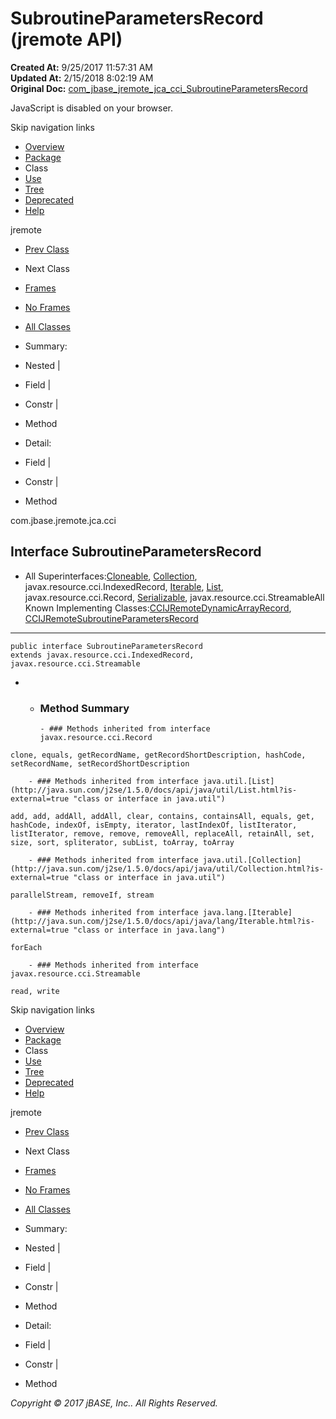 # SubroutineParametersRecord (jremote   API)

**Created At:** 9/25/2017 11:57:31 AM  
**Updated At:** 2/15/2018 8:02:19 AM  
**Original Doc:** [com_jbase_jremote_jca_cci_SubroutineParametersRecord](https://docs.jbase.com/39259-cci/com_jbase_jremote_jca_cci_SubroutineParametersRecord)  

<!--<br>    try {<br>        if (location.href.indexOf('is-external=true') == -1) {<br>            parent.document.title="SubroutineParametersRecord (jremote   API)";<br>        }<br>    }<br>    catch(err) {<br>    }<br>//-->
JavaScript is disabled on your browser.

Skip navigation links

- [Overview](../../../../../overview-summary.html)
- [Package](/39259-cci/com_jbase_jremote_jca_cci_package-summary)
- Class
- [Use](/39260-class-use/com_jbase_jremote_jca_cci_class-use_SubroutineParametersRecord)
- [Tree](/39259-cci/com_jbase_jremote_jca_cci_package-tree)
- [Deprecated](../../../../../deprecated-list.html)
- [Help](../../../../../help-doc.html)


jremote <br>

- [Prev Class](/39259-cci/com_jbase_jremote_jca_cci_SubroutineInteractionSpec "class in com.jbase.jremote.jca.cci")
- Next Class


- [Frames](../../../../../index.html?com/jbase/jremote/jca/cci//39259-cci/com_jbase_jremote_jca_cci_SubroutineParametersRecord)
- [No Frames](/39259-cci/com_jbase_jremote_jca_cci_SubroutineParametersRecord)


- [All Classes](../../../../../allclasses-noframe.html)


<!--<br>  allClassesLink = document.getElementById("allclasses\_navbar\_top");<br>  if(window==top) {<br>    allClassesLink.style.display = "block";<br>  }<br>  else {<br>    allClassesLink.style.display = "none";<br>  }<br>  //-->

- Summary:
- Nested |
- Field |
- Constr |
- Method


- Detail:
- Field |
- Constr |
- Method

com.jbase.jremote.jca.cci

## Interface SubroutineParametersRecord

- All Superinterfaces:[Cloneable](http://java.sun.com/j2se/1.5.0/docs/api/java/lang/Cloneable.html?is-external=true "class or interface in java.lang"), [Collection](http://java.sun.com/j2se/1.5.0/docs/api/java/util/Collection.html?is-external=true "class or interface in java.util"), javax.resource.cci.IndexedRecord, [Iterable](http://java.sun.com/j2se/1.5.0/docs/api/java/lang/Iterable.html?is-external=true "class or interface in java.lang"), [List](http://java.sun.com/j2se/1.5.0/docs/api/java/util/List.html?is-external=true "class or interface in java.util"), javax.resource.cci.Record, [Serializable](http://java.sun.com/j2se/1.5.0/docs/api/java/io/Serializable.html?is-external=true "class or interface in java.io"), javax.resource.cci.StreamableAll Known Implementing Classes:[CCIJRemoteDynamicArrayRecord](/39259-cci/com_jbase_jremote_jca_cci_CCIJRemoteDynamicArrayRecord "class in com.jbase.jremote.jca.cci"), [CCIJRemoteSubroutineParametersRecord](../../../../../com/jbase/jremote/jca/cci/CCIJRemote/39259-cci/com_jbase_jremote_jca_cci_SubroutineParametersRecord "class in com.jbase.jremote.jca.cci")
* * *


```
public interface SubroutineParametersRecord
extends javax.resource.cci.IndexedRecord, javax.resource.cci.Streamable
```

- - ### Method Summary

        - ### Methods inherited from interface javax.resource.cci.Record
`clone, equals, getRecordName, getRecordShortDescription, hashCode, setRecordName, setRecordShortDescription`


        - ### Methods inherited from interface java.util.[List](http://java.sun.com/j2se/1.5.0/docs/api/java/util/List.html?is-external=true "class or interface in java.util")
`add, add, addAll, addAll, clear, contains, containsAll, equals, get, hashCode, indexOf, isEmpty, iterator, lastIndexOf, listIterator, listIterator, remove, remove, removeAll, replaceAll, retainAll, set, size, sort, spliterator, subList, toArray, toArray`


        - ### Methods inherited from interface java.util.[Collection](http://java.sun.com/j2se/1.5.0/docs/api/java/util/Collection.html?is-external=true "class or interface in java.util")
`parallelStream, removeIf, stream`


        - ### Methods inherited from interface java.lang.[Iterable](http://java.sun.com/j2se/1.5.0/docs/api/java/lang/Iterable.html?is-external=true "class or interface in java.lang")
`forEach`


        - ### Methods inherited from interface javax.resource.cci.Streamable
`read, write`

Skip navigation links

- [Overview](../../../../../overview-summary.html)
- [Package](/39259-cci/com_jbase_jremote_jca_cci_package-summary)
- Class
- [Use](/39260-class-use/com_jbase_jremote_jca_cci_class-use_SubroutineParametersRecord)
- [Tree](/39259-cci/com_jbase_jremote_jca_cci_package-tree)
- [Deprecated](../../../../../deprecated-list.html)
- [Help](../../../../../help-doc.html)


jremote <br>

- [Prev Class](/39259-cci/com_jbase_jremote_jca_cci_SubroutineInteractionSpec "class in com.jbase.jremote.jca.cci")
- Next Class


- [Frames](../../../../../index.html?com/jbase/jremote/jca/cci//39259-cci/com_jbase_jremote_jca_cci_SubroutineParametersRecord)
- [No Frames](/39259-cci/com_jbase_jremote_jca_cci_SubroutineParametersRecord)


- [All Classes](../../../../../allclasses-noframe.html)


<!--<br>  allClassesLink = document.getElementById("allclasses\_navbar\_bottom");<br>  if(window==top) {<br>    allClassesLink.style.display = "block";<br>  }<br>  else {<br>    allClassesLink.style.display = "none";<br>  }<br>  //-->

- Summary:
- Nested |
- Field |
- Constr |
- Method


- Detail:
- Field |
- Constr |
- Method

*Copyright © 2017 jBASE, Inc.. All Rights Reserved.*

